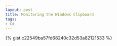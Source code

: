 ```yaml
---
layout: post
title: Monitoring the Windows Clipboard
tags:
- C#
---
```


{% gist c22549ba57fd68240c32d53a82121533 %}
